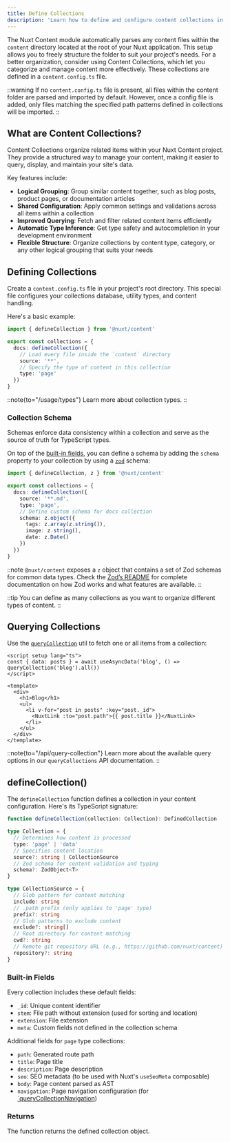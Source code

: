 ```yaml
---
title: Define Collections
description: 'Learn how to define and configure content collections in your Nuxt application.'
---
```


The Nuxt Content module automatically parses any content files within the `content` directory located at the root of your Nuxt application. This setup allows you to freely structure the folder to suit your project's needs. For a better organization, consider using Content Collections, which let you categorize and manage content more effectively. These collections are defined in a `content.config.ts` file.

::warning
If no `content.config.ts` file is present, all files within the content folder are parsed and imported by default. However, once a config file is added, only files matching the specified path patterns defined in collections will be imported.
::


## What are Content Collections?

Content Collections organize related items within your Nuxt Content project. They provide a structured way to manage your content, making it easier to query, display, and maintain your site's data.

Key features include:

- **Logical Grouping**: Group similar content together, such as blog posts, product pages, or documentation articles
- **Shared Configuration**: Apply common settings and validations across all items within a collection
- **Improved Querying**: Fetch and filter related content items efficiently
- **Automatic Type Inference**: Get type safety and autocompletion in your development environment
- **Flexible Structure**: Organize collections by content type, category, or any other logical grouping that suits your needs

## Defining Collections

Create a `content.config.ts` file in your project's root directory. This special file configures your collections database, utility types, and content handling.

Here's a basic example:

```ts [content.config.ts]
import { defineCollection } from '@nuxt/content'

export const collections = {
  docs: defineCollection({
    // Load every file inside the `content` directory
    source: '**',
    // Specify the type of content in this collection
    type: 'page'
  })
}
```


::note{to="/usage/types"}
Learn more about collection types.
::

### Collection Schema

Schemas enforce data consistency within a collection and serve as the source of truth for TypeScript types.

On top of the [built-in fields](#built-in-fields), you can define a schema by adding the `schema` property to your collection by using a [`zod`](https://zod.dev) schema:

```ts [content.config.ts]
import { defineCollection, z } from '@nuxt/content'

export const collections = {
  docs: defineCollection({
    source: '**.md',
    type: 'page',
    // Define custom schema for docs collection
    schema: z.object({
      tags: z.array(z.string()),
      image: z.string(),
      date: z.Date()
    })
  })
}
```

::note
`@nuxt/content` exposes a `z` object that contains a set of Zod schemas for common data types. Check the [Zod’s README](https://github.com/colinhacks/zod) for complete documentation on how Zod works and what features are available.
::

::tip
You can define as many collections as you want to organize different types of content.
::

## Querying Collections

Use the [`queryCollection`](/docs/utils/query-collection) util to fetch one or all items from a collection:

```vue [pages/blog.vue]
<script setup lang="ts">
const { data: posts } = await useAsyncData('blog', () => queryCollection('blog').all())
</script>

<template>
  <div>
    <h1>Blog</h1>
    <ul>
      <li v-for="post in posts" :key="post._id">
        <NuxtLink :to="post.path">{{ post.title }}</NuxtLink>
      </li>
    </ul>
  </div>
</template>
```

::note{to="/api/query-collection"}
Learn more about the available query options in our `queryCollections` API documentation.
::

## defineCollection()

The `defineCollection` function defines a collection in your content configuration. Here's its TypeScript signature:

```ts
function defineCollection(collection: Collection): DefinedCollection

type Collection = {
  // Determines how content is processed
  type: 'page' | 'data'
  // Specifies content location
  source?: string | CollectionSource
  // Zod schema for content validation and typing
  schema?: ZodObject<T>
}

type CollectionSource = {
  // Glob pattern for content matching
  include: string
  // .path prefix (only applies to 'page' type)
  prefix?: string
  // Glob patterns to exclude content
  exclude?: string[]
  // Root directory for content matching
  cwd?: string
  // Remote git repository URL (e.g., https://github.com/nuxt/content)
  repository?: string
}
```

### Built-in Fields

Every collection includes these default fields:

- `_id`: Unique content identifier
- `stem`: File path without extension (used for sorting and location)
- `extension`: File extension
- `meta`: Custom fields not defined in the collection schema

Additional fields for `page` type collections:

- `path`: Generated route path
- `title`: Page title
- `description`: Page description
- `seo`: SEO metadata (to be used with Nuxt's `useSeoMeta` composable)
- `body`: Page content parsed as AST
- `navigation`: Page navigation configuration (for [`queryCollectionNavigation](/docs/composables/query-collection-navigation))

### Returns

The function returns the defined collection object.
